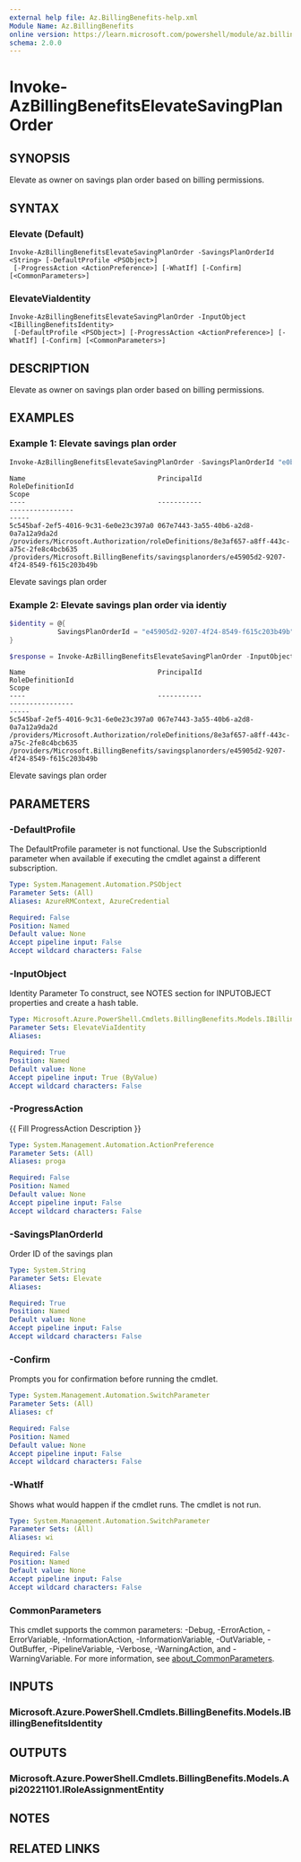 ```yaml
---
external help file: Az.BillingBenefits-help.xml
Module Name: Az.BillingBenefits
online version: https://learn.microsoft.com/powershell/module/az.billingbenefits/invoke-azbillingbenefitselevatesavingplanorder
schema: 2.0.0
---
```


# Invoke-AzBillingBenefitsElevateSavingPlanOrder

## SYNOPSIS
Elevate as owner on savings plan order based on billing permissions.

## SYNTAX

### Elevate (Default)
```
Invoke-AzBillingBenefitsElevateSavingPlanOrder -SavingsPlanOrderId <String> [-DefaultProfile <PSObject>]
 [-ProgressAction <ActionPreference>] [-WhatIf] [-Confirm] [<CommonParameters>]
```

### ElevateViaIdentity
```
Invoke-AzBillingBenefitsElevateSavingPlanOrder -InputObject <IBillingBenefitsIdentity>
 [-DefaultProfile <PSObject>] [-ProgressAction <ActionPreference>] [-WhatIf] [-Confirm] [<CommonParameters>]
```

## DESCRIPTION
Elevate as owner on savings plan order based on billing permissions.

## EXAMPLES

### Example 1: Elevate savings plan order
```powershell
Invoke-AzBillingBenefitsElevateSavingPlanOrder -SavingsPlanOrderId "e0b1f446-5684-4fa6-a0c8-d394368eda11"
```

```output
Name                                 PrincipalId                          RoleDefinitionId                                                                        Scope
----                                 -----------                          ----------------                                                                        -----
5c545baf-2ef5-4016-9c31-6e0e23c397a0 067e7443-3a55-40b6-a2d8-0a7a12a9da2d /providers/Microsoft.Authorization/roleDefinitions/8e3af657-a8ff-443c-a75c-2fe8c4bcb635 /providers/Microsoft.BillingBenefits/savingsplanorders/e45905d2-9207-4f24-8549-f615c203b49b
```

Elevate savings plan order

### Example 2: Elevate savings plan order via identiy
```powershell
$identity = @{
            SavingsPlanOrderId = "e45905d2-9207-4f24-8549-f615c203b49b"
}

$response = Invoke-AzBillingBenefitsElevateSavingPlanOrder -InputObject $identity
```

```output
Name                                 PrincipalId                          RoleDefinitionId                                                                        Scope
----                                 -----------                          ----------------                                                                        -----
5c545baf-2ef5-4016-9c31-6e0e23c397a0 067e7443-3a55-40b6-a2d8-0a7a12a9da2d /providers/Microsoft.Authorization/roleDefinitions/8e3af657-a8ff-443c-a75c-2fe8c4bcb635 /providers/Microsoft.BillingBenefits/savingsplanorders/e45905d2-9207-4f24-8549-f615c203b49b
```

Elevate savings plan order

## PARAMETERS

### -DefaultProfile
The DefaultProfile parameter is not functional.
Use the SubscriptionId parameter when available if executing the cmdlet against a different subscription.

```yaml
Type: System.Management.Automation.PSObject
Parameter Sets: (All)
Aliases: AzureRMContext, AzureCredential

Required: False
Position: Named
Default value: None
Accept pipeline input: False
Accept wildcard characters: False
```

### -InputObject
Identity Parameter
To construct, see NOTES section for INPUTOBJECT properties and create a hash table.

```yaml
Type: Microsoft.Azure.PowerShell.Cmdlets.BillingBenefits.Models.IBillingBenefitsIdentity
Parameter Sets: ElevateViaIdentity
Aliases:

Required: True
Position: Named
Default value: None
Accept pipeline input: True (ByValue)
Accept wildcard characters: False
```

### -ProgressAction
{{ Fill ProgressAction Description }}

```yaml
Type: System.Management.Automation.ActionPreference
Parameter Sets: (All)
Aliases: proga

Required: False
Position: Named
Default value: None
Accept pipeline input: False
Accept wildcard characters: False
```

### -SavingsPlanOrderId
Order ID of the savings plan

```yaml
Type: System.String
Parameter Sets: Elevate
Aliases:

Required: True
Position: Named
Default value: None
Accept pipeline input: False
Accept wildcard characters: False
```

### -Confirm
Prompts you for confirmation before running the cmdlet.

```yaml
Type: System.Management.Automation.SwitchParameter
Parameter Sets: (All)
Aliases: cf

Required: False
Position: Named
Default value: None
Accept pipeline input: False
Accept wildcard characters: False
```

### -WhatIf
Shows what would happen if the cmdlet runs.
The cmdlet is not run.

```yaml
Type: System.Management.Automation.SwitchParameter
Parameter Sets: (All)
Aliases: wi

Required: False
Position: Named
Default value: None
Accept pipeline input: False
Accept wildcard characters: False
```

### CommonParameters
This cmdlet supports the common parameters: -Debug, -ErrorAction, -ErrorVariable, -InformationAction, -InformationVariable, -OutVariable, -OutBuffer, -PipelineVariable, -Verbose, -WarningAction, and -WarningVariable. For more information, see [about_CommonParameters](http://go.microsoft.com/fwlink/?LinkID=113216).

## INPUTS

### Microsoft.Azure.PowerShell.Cmdlets.BillingBenefits.Models.IBillingBenefitsIdentity

## OUTPUTS

### Microsoft.Azure.PowerShell.Cmdlets.BillingBenefits.Models.Api20221101.IRoleAssignmentEntity

## NOTES

## RELATED LINKS
